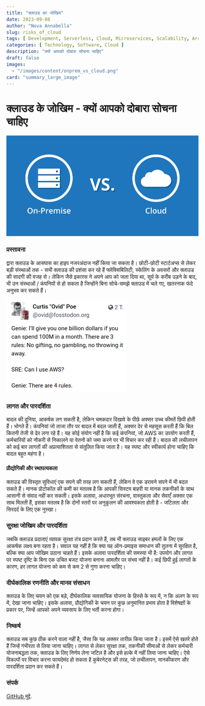 ```yaml
---
title: "क्लाउड का जोखिम"
date: 2023-09-08
author: "Nova Annabella"
slug: risks_of_cloud
tags: [ Development, Serverless, Cloud, Microservices, Scalability, Architecture, Infrastructure ]
categories: [ Technology, Software, Cloud ]
description: "क्यों आपको दोबारा सोचना चाहिए"
draft: false
images:
  - "/images/content/onprem_vs_cloud.png"
card: "summary_large_image"
---
```



# क्लाउड के जोखिम - क्यों आपको दोबारा सोचना चाहिए

![aws_costs_twitter_1](/images/content/onprem_vs_cloud.png)

### प्रस्तावना

द्वारा क्लाउड के आसपास का हाइप नजरअंदाज नहीं किया जा सकता है। छोटी-छोटी स्टार्टअप्स से लेकर बड़ी संस्थाओं तक - सभी क्लाउड की प्रशंसा कर रहे हैं 
फ्लेक्सिबिलिटी, स्केलिंग के अवसरों और क्लाउड की सादगी की वजह से। लेकिन जैसे इकारस ने अपने आप को जला दिया था,
 सूर्य के करीब उड़ने के बाद, भी उन संस्थाओं / कंपनियों से हो सकता है जिन्होंने बिना सोचे-समझे क्लाउड में चले गए, खतरनाक फंदे
अनुभव कर सकते हैं।

![aws_costs_twitter_1](/images/content/aws_costs_twitter_1.png)


### लागत और पारदर्शिता

बादल की दुनिया, आकर्षक लग सकती है, लेकिन चमकदार दिखावे के पीछे अक्सर उच्च कीमतें छिपी होती हैं। भोगते हैं। कंपनियां जो
ताजा तौर पर बादल में बदल जाती हैं, अक्सर देर से महसूस करती हैं कि बिल कितनी तेजी से ढेर लगा रहे हैं। यह कोई संयोग नहीं
है कि कई कंपनियां, जो AWS का उपयोग करती हैं, कर्मचारियों को नौकरी से निकालने या वेतनों को जमा करने पर भी विचार कर रही
हैं। बादल की लचीलापन को कई बार लागतों की अप्रत्याशितता से संतुलित किया जाता है। यह स्पष्ट और स्वीकार्य होना चाहिए कि
बादल बहुत महंगा है।

#### प्रौद्योगिकी और स्थापत्यकला

क्लाउड की विस्तृत सुविधाएं एक सपने की तरह लग सकती हैं, लेकिन वे एक डरावने सपने में भी बदल सकते हैं। मानक प्रोटोकॉल की
कमी का मतलब है कि आपकी सिस्टम बाहरी या मानक
तकनीकों के साथ आसानी से संवाद नहीं कर सकती। इसके अलावा, अधारभूत संरचना, वास्तुकला और सेवाएँ अक्सर एक साथ मिलती हैं,
इसका मतलब है कि दोनों स्तरों पर अनुकूलन की आवश्यकता होती है - जटिलता और सिरदर्द के लिए एक नुस्खा।


### सुरक्षा जोखिम और पारदर्शिता

जबकि क्लाउड प्रदाताएं व्यापक सुरक्षा तंत्र प्रदान करते हैं, तब भी क्लाउड साइबर हमलों के लिए एक आकर्षक लक्ष्य बना रहता है। सवाल यह नहीं है कि क्या यह ऑन-प्रमाइस समाधान की तुलना में सुरक्षित है, बल्कि क्या आप जोखिम उठाना चाहते हैं। 
इसके अलावा पारदर्शिता की समस्या भी है: उपयोग और लागत पर स्पष्ट दृष्टि के बिना एक उचित बजट योजना बनाना आमतौर पर संभव नहीं है। कई छिपी हुई लागतों के कारण, हर लागत योजना को कम से कम 2 से गुणा करना चाहिए।

### दीर्घकालिक रणनीति और मानव संसाधन

क्लाउड के लिए चयन को एक बड़े, दीर्घकालिक व्यवसायिक योजना के हिस्से के रूप में, न कि अलग के रूप में, देखा जाना चाहिए।
इसके अलावा, प्रौद्योगिकी के चयन पर कुछ अनुमानित प्रभाव होता है विशेषज्ञों के प्रकार पर, जिन्हें आपको अपने व्यवसाय के
लिए भर्ती करना होगा।

### निष्कर्ष

क्लाउड सब कुछ ठीक करने वाला नहीं है, जैसा कि यह अक्सर तारीफ़ किया जाता है। इसमें ऐसे खतरे होते हैं जिन्हें गंभीरता से
लिया जाना चाहिए। लागत से लेकर सुरक्षा तक, तकनीकी सीमाओं से लेकर कर्मचारी योजनाबद्धता तक, क्लाउड के लिए निर्णय लेना जटिल
है और इसे हल्के में नहीं लिया जाना चाहिए। ऐसे विकल्पों पर विचार करना फायदेमंद हो सकता है कुबेरनेट्स की तरह, जो लचीलापन,
मानकीकरण और पारदर्शिता प्रदान कर सकते हैं।

### संपर्क


[GitHub मुद्दे](https://github.com/NovaAnnabella/the_unspoken/issues/new/choose).
